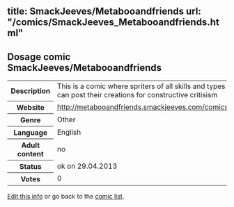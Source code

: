 title: SmackJeeves/Metabooandfriends
url: "/comics/SmackJeeves_Metabooandfriends.html"
---
Dosage comic SmackJeeves/Metabooandfriends
-----------------------------------------

<p id="msg"></p>
<script type="text/javascript">
if (window.location.search === '?edit_info_mail=sent_ok') {
  var elem = document.getElementById("msg");
  elem.innerHTML = 'Edited information sucessfully sent.';
  elem.className = 'ok';
}
</script>
<table class="comicinfo">
<tr>
<th>Description</th><td>This is a comic where spriters of all skills and types can post their creations for constructive critisism</td>
</tr>
<tr>
<th>Website</th><td><a href="http://metabooandfriends.smackjeeves.com/comics/">http://metabooandfriends.smackjeeves.com/comics/</a></td>
</tr>
<tr>
<th>Genre</th><td>Other</td>
</tr>
<tr>
<th>Language</th><td>English</td>
</tr>
<tr>
<th>Adult content</th><td>no</td>
</tr>
<tr>
<th>Status</th><td>ok on 29.04.2013</td>
</tr>
<tr>
<th>Votes</th><td>0</td>
</tr>
</table>

[Edit this info](SmackJeeves_Metabooandfriends_edit.html) or go back to the [comic list](../comic-index.html).
